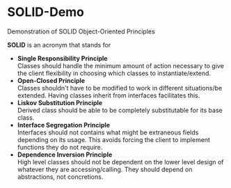 # SOLID-Demo
Demonstration of SOLID Object-Oriented Principles

**SOLID** is an acronym that stands for
* **Single Responsibility Principle**  
Classes should handle the minimum amount of action necessary to give the client flexibility in choosing which classes to instantiate/extend.
* **Open-Closed Principle**  
Classes shouldn't have to be modified to work in different situations/be extended. Having classes inherit from interfaces facilitates this.
* **Liskov Substitution Principle**  
Derived class should be able to be completely substitutable for its base class.
* **Interface Segregation Principle**  
Interfaces should not contains what might be extraneous fields depending on its usage. This avoids forcing the client to implement functions they do not require.
* **Dependence Inversion Principle**  
High level classes should not be dependent on the lower level design of whatever they are accessing/calling. They should depend on abstractions, not concretions.
